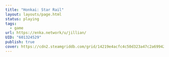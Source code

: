 ```yaml
---
title: "Honkai: Star Rail"
layout: layouts/page.html
status: playing
tags:
  - game
url: https://enka.network/u/jillian/
UID: "601324529"
publish: true
cover: https://cdn2.steamgriddb.com/grid/14219e4acfc4c50d323a47c2a6994299.png
---
```

